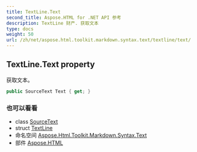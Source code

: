 ```yaml
---
title: TextLine.Text
second_title: Aspose.HTML for .NET API 参考
description: TextLine 财产. 获取文本
type: docs
weight: 50
url: /zh/net/aspose.html.toolkit.markdown.syntax.text/textline/text/
---
```

## TextLine.Text property

获取文本。

```csharp
public SourceText Text { get; }
```

### 也可以看看

* class [SourceText](../../sourcetext/)
* struct [TextLine](../)
* 命名空间 [Aspose.Html.Toolkit.Markdown.Syntax.Text](../../textline/)
* 部件 [Aspose.HTML](../../../)


